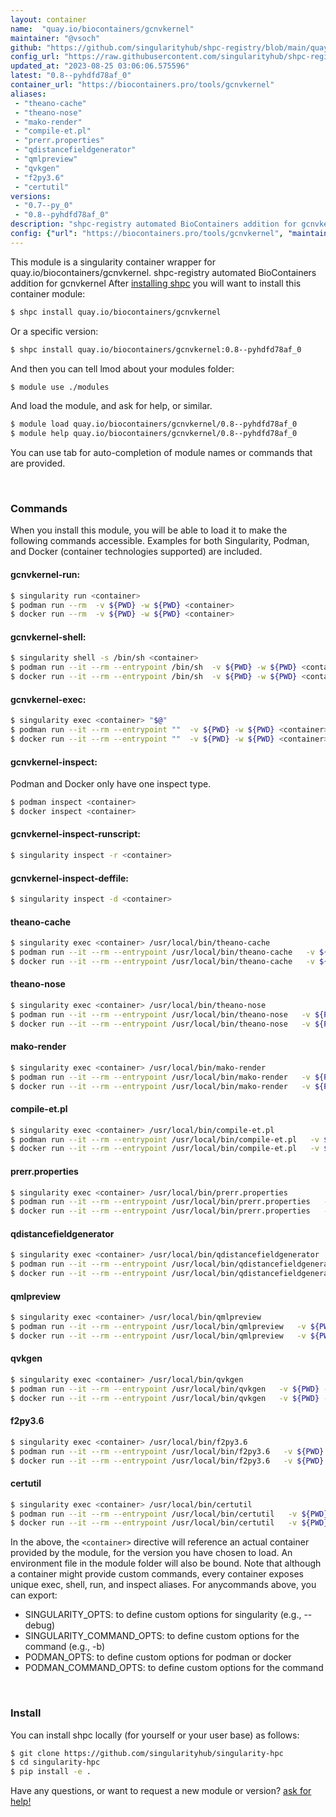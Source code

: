 ```yaml
---
layout: container
name:  "quay.io/biocontainers/gcnvkernel"
maintainer: "@vsoch"
github: "https://github.com/singularityhub/shpc-registry/blob/main/quay.io/biocontainers/gcnvkernel/container.yaml"
config_url: "https://raw.githubusercontent.com/singularityhub/shpc-registry/main/quay.io/biocontainers/gcnvkernel/container.yaml"
updated_at: "2023-08-25 03:06:06.575596"
latest: "0.8--pyhdfd78af_0"
container_url: "https://biocontainers.pro/tools/gcnvkernel"
aliases:
 - "theano-cache"
 - "theano-nose"
 - "mako-render"
 - "compile-et.pl"
 - "prerr.properties"
 - "qdistancefieldgenerator"
 - "qmlpreview"
 - "qvkgen"
 - "f2py3.6"
 - "certutil"
versions:
 - "0.7--py_0"
 - "0.8--pyhdfd78af_0"
description: "shpc-registry automated BioContainers addition for gcnvkernel"
config: {"url": "https://biocontainers.pro/tools/gcnvkernel", "maintainer": "@vsoch", "description": "shpc-registry automated BioContainers addition for gcnvkernel", "latest": {"0.8--pyhdfd78af_0": "sha256:0cad41b898e5d28902a58ef131760f1de43cffe4f7a0a07c4776ad05694ceb54"}, "tags": {"0.7--py_0": "sha256:0581c320698d99ef0625710ae602087e68d17a9689943232c92cfa4c716c8a93", "0.8--pyhdfd78af_0": "sha256:0cad41b898e5d28902a58ef131760f1de43cffe4f7a0a07c4776ad05694ceb54"}, "docker": "quay.io/biocontainers/gcnvkernel", "aliases": {"theano-cache": "/usr/local/bin/theano-cache", "theano-nose": "/usr/local/bin/theano-nose", "mako-render": "/usr/local/bin/mako-render", "compile-et.pl": "/usr/local/bin/compile-et.pl", "prerr.properties": "/usr/local/bin/prerr.properties", "qdistancefieldgenerator": "/usr/local/bin/qdistancefieldgenerator", "qmlpreview": "/usr/local/bin/qmlpreview", "qvkgen": "/usr/local/bin/qvkgen", "f2py3.6": "/usr/local/bin/f2py3.6", "certutil": "/usr/local/bin/certutil"}}
---
```


This module is a singularity container wrapper for quay.io/biocontainers/gcnvkernel.
shpc-registry automated BioContainers addition for gcnvkernel
After [installing shpc](#install) you will want to install this container module:


```bash
$ shpc install quay.io/biocontainers/gcnvkernel
```

Or a specific version:

```bash
$ shpc install quay.io/biocontainers/gcnvkernel:0.8--pyhdfd78af_0
```

And then you can tell lmod about your modules folder:

```bash
$ module use ./modules
```

And load the module, and ask for help, or similar.

```bash
$ module load quay.io/biocontainers/gcnvkernel/0.8--pyhdfd78af_0
$ module help quay.io/biocontainers/gcnvkernel/0.8--pyhdfd78af_0
```

You can use tab for auto-completion of module names or commands that are provided.

<br>

### Commands

When you install this module, you will be able to load it to make the following commands accessible.
Examples for both Singularity, Podman, and Docker (container technologies supported) are included.

#### gcnvkernel-run:

```bash
$ singularity run <container>
$ podman run --rm  -v ${PWD} -w ${PWD} <container>
$ docker run --rm  -v ${PWD} -w ${PWD} <container>
```

#### gcnvkernel-shell:

```bash
$ singularity shell -s /bin/sh <container>
$ podman run --it --rm --entrypoint /bin/sh  -v ${PWD} -w ${PWD} <container>
$ docker run --it --rm --entrypoint /bin/sh  -v ${PWD} -w ${PWD} <container>
```

#### gcnvkernel-exec:

```bash
$ singularity exec <container> "$@"
$ podman run --it --rm --entrypoint ""  -v ${PWD} -w ${PWD} <container> "$@"
$ docker run --it --rm --entrypoint ""  -v ${PWD} -w ${PWD} <container> "$@"
```

#### gcnvkernel-inspect:

Podman and Docker only have one inspect type.

```bash
$ podman inspect <container>
$ docker inspect <container>
```

#### gcnvkernel-inspect-runscript:

```bash
$ singularity inspect -r <container>
```

#### gcnvkernel-inspect-deffile:

```bash
$ singularity inspect -d <container>
```


#### theano-cache

```bash
$ singularity exec <container> /usr/local/bin/theano-cache
$ podman run --it --rm --entrypoint /usr/local/bin/theano-cache   -v ${PWD} -w ${PWD} <container> -c " $@"
$ docker run --it --rm --entrypoint /usr/local/bin/theano-cache   -v ${PWD} -w ${PWD} <container> -c " $@"
```


#### theano-nose

```bash
$ singularity exec <container> /usr/local/bin/theano-nose
$ podman run --it --rm --entrypoint /usr/local/bin/theano-nose   -v ${PWD} -w ${PWD} <container> -c " $@"
$ docker run --it --rm --entrypoint /usr/local/bin/theano-nose   -v ${PWD} -w ${PWD} <container> -c " $@"
```


#### mako-render

```bash
$ singularity exec <container> /usr/local/bin/mako-render
$ podman run --it --rm --entrypoint /usr/local/bin/mako-render   -v ${PWD} -w ${PWD} <container> -c " $@"
$ docker run --it --rm --entrypoint /usr/local/bin/mako-render   -v ${PWD} -w ${PWD} <container> -c " $@"
```


#### compile-et.pl

```bash
$ singularity exec <container> /usr/local/bin/compile-et.pl
$ podman run --it --rm --entrypoint /usr/local/bin/compile-et.pl   -v ${PWD} -w ${PWD} <container> -c " $@"
$ docker run --it --rm --entrypoint /usr/local/bin/compile-et.pl   -v ${PWD} -w ${PWD} <container> -c " $@"
```


#### prerr.properties

```bash
$ singularity exec <container> /usr/local/bin/prerr.properties
$ podman run --it --rm --entrypoint /usr/local/bin/prerr.properties   -v ${PWD} -w ${PWD} <container> -c " $@"
$ docker run --it --rm --entrypoint /usr/local/bin/prerr.properties   -v ${PWD} -w ${PWD} <container> -c " $@"
```


#### qdistancefieldgenerator

```bash
$ singularity exec <container> /usr/local/bin/qdistancefieldgenerator
$ podman run --it --rm --entrypoint /usr/local/bin/qdistancefieldgenerator   -v ${PWD} -w ${PWD} <container> -c " $@"
$ docker run --it --rm --entrypoint /usr/local/bin/qdistancefieldgenerator   -v ${PWD} -w ${PWD} <container> -c " $@"
```


#### qmlpreview

```bash
$ singularity exec <container> /usr/local/bin/qmlpreview
$ podman run --it --rm --entrypoint /usr/local/bin/qmlpreview   -v ${PWD} -w ${PWD} <container> -c " $@"
$ docker run --it --rm --entrypoint /usr/local/bin/qmlpreview   -v ${PWD} -w ${PWD} <container> -c " $@"
```


#### qvkgen

```bash
$ singularity exec <container> /usr/local/bin/qvkgen
$ podman run --it --rm --entrypoint /usr/local/bin/qvkgen   -v ${PWD} -w ${PWD} <container> -c " $@"
$ docker run --it --rm --entrypoint /usr/local/bin/qvkgen   -v ${PWD} -w ${PWD} <container> -c " $@"
```


#### f2py3.6

```bash
$ singularity exec <container> /usr/local/bin/f2py3.6
$ podman run --it --rm --entrypoint /usr/local/bin/f2py3.6   -v ${PWD} -w ${PWD} <container> -c " $@"
$ docker run --it --rm --entrypoint /usr/local/bin/f2py3.6   -v ${PWD} -w ${PWD} <container> -c " $@"
```


#### certutil

```bash
$ singularity exec <container> /usr/local/bin/certutil
$ podman run --it --rm --entrypoint /usr/local/bin/certutil   -v ${PWD} -w ${PWD} <container> -c " $@"
$ docker run --it --rm --entrypoint /usr/local/bin/certutil   -v ${PWD} -w ${PWD} <container> -c " $@"
```



In the above, the `<container>` directive will reference an actual container provided
by the module, for the version you have chosen to load. An environment file in the
module folder will also be bound. Note that although a container
might provide custom commands, every container exposes unique exec, shell, run, and
inspect aliases. For anycommands above, you can export:

 - SINGULARITY_OPTS: to define custom options for singularity (e.g., --debug)
 - SINGULARITY_COMMAND_OPTS: to define custom options for the command (e.g., -b)
 - PODMAN_OPTS: to define custom options for podman or docker
 - PODMAN_COMMAND_OPTS: to define custom options for the command

<br>

### Install

You can install shpc locally (for yourself or your user base) as follows:

```bash
$ git clone https://github.com/singularityhub/singularity-hpc
$ cd singularity-hpc
$ pip install -e .
```

Have any questions, or want to request a new module or version? [ask for help!](https://github.com/singularityhub/singularity-hpc/issues)